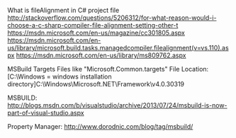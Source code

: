 What is fileAlignment in C# project file
 http://stackoverflow.com/questions/5206312/for-what-reason-would-i-choose-a-c-sharp-compiler-file-alignment-setting-other-t
 https://msdn.microsoft.com/en-us/magazine/cc301805.aspx
 https://msdn.microsoft.com/en-us/library/microsoft.build.tasks.managedcompiler.filealignment(v=vs.110).aspx
 https://msdn.microsoft.com/en-us/library/ms809762.aspx


MSBuild Targets Files like "Microsoft.Common.targets" File Location: 
[C:\Windows = windows installation directory]C:\Windows\Microsoft.NET\Framework\v4.0.30319

MSBUILD: 
http://blogs.msdn.com/b/visualstudio/archive/2013/07/24/msbuild-is-now-part-of-visual-studio.aspx

Property Manager: http://www.dorodnic.com/blog/tag/msbuild/
